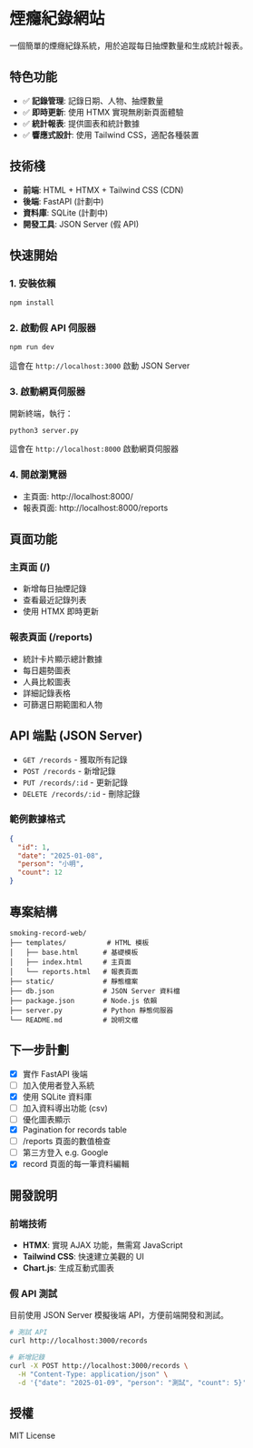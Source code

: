 # 煙癮紀錄網站

一個簡單的煙癮紀錄系統，用於追蹤每日抽煙數量和生成統計報表。

## 特色功能

- ✅ **記錄管理**: 記錄日期、人物、抽煙數量
- ✅ **即時更新**: 使用 HTMX 實現無刷新頁面體驗
- ✅ **統計報表**: 提供圖表和統計數據
- ✅ **響應式設計**: 使用 Tailwind CSS，適配各種裝置

## 技術棧

- **前端**: HTML + HTMX + Tailwind CSS (CDN)
- **後端**: FastAPI (計劃中)
- **資料庫**: SQLite (計劃中)
- **開發工具**: JSON Server (假 API)

## 快速開始

### 1. 安裝依賴

```bash
npm install
```

### 2. 啟動假 API 伺服器

```bash
npm run dev
```

這會在 `http://localhost:3000` 啟動 JSON Server

### 3. 啟動網頁伺服器

開新終端，執行：

```bash
python3 server.py
```

這會在 `http://localhost:8000` 啟動網頁伺服器

### 4. 開啟瀏覽器

- 主頁面: http://localhost:8000/
- 報表頁面: http://localhost:8000/reports

## 頁面功能

### 主頁面 (/)
- 新增每日抽煙記錄
- 查看最近記錄列表
- 使用 HTMX 即時更新

### 報表頁面 (/reports)
- 統計卡片顯示總計數據
- 每日趨勢圖表
- 人員比較圖表
- 詳細記錄表格
- 可篩選日期範圍和人物

## API 端點 (JSON Server)

- `GET /records` - 獲取所有記錄
- `POST /records` - 新增記錄
- `PUT /records/:id` - 更新記錄
- `DELETE /records/:id` - 刪除記錄

### 範例數據格式

```json
{
  "id": 1,
  "date": "2025-01-08",
  "person": "小明",
  "count": 12
}
```

## 專案結構

```
smoking-record-web/
├── templates/          # HTML 模板
│   ├── base.html      # 基礎模板
│   ├── index.html     # 主頁面
│   └── reports.html   # 報表頁面
├── static/            # 靜態檔案
├── db.json            # JSON Server 資料檔
├── package.json       # Node.js 依賴
├── server.py          # Python 靜態伺服器
└── README.md          # 說明文檔
```

## 下一步計劃

- [x] 實作 FastAPI 後端
- [ ] 加入使用者登入系統
- [x] 使用 SQLite 資料庫
- [ ] 加入資料導出功能 (csv)
- [ ] 優化圖表顯示
- [x] Pagination for records table
- [ ] /reports 頁面的數值檢查
- [ ] 第三方登入 e.g. Google
- [x] record 頁面的每一筆資料編輯

## 開發說明

### 前端技術
- **HTMX**: 實現 AJAX 功能，無需寫 JavaScript
- **Tailwind CSS**: 快速建立美觀的 UI
- **Chart.js**: 生成互動式圖表

### 假 API 測試
目前使用 JSON Server 模擬後端 API，方便前端開發和測試。

```bash
# 測試 API
curl http://localhost:3000/records

# 新增記錄
curl -X POST http://localhost:3000/records \
  -H "Content-Type: application/json" \
  -d '{"date": "2025-01-09", "person": "測試", "count": 5}'
```

## 授權

MIT License
